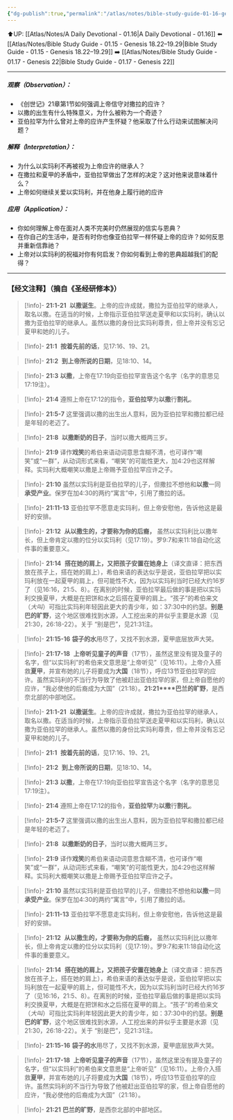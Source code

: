 ```yaml
---
{"dg-publish":true,"permalink":"/atlas/notes/bible-study-guide-01-16-genesis-21-1-21/","noteIcon":""}
---
```


⬆️UP: [[Atlas/Notes/A Daily Devotional - 01.16\|A Daily Devotional - 01.16]]
⬅️ [[Atlas/Notes/Bible Study Guide - 01.15 - Genesis 18.22–19.29\|Bible Study Guide - 01.15 - Genesis 18.22–19.29]]
➡️ [[Atlas/Notes/Bible Study Guide - 01.17 - Genesis 22\|Bible Study Guide - 01.17 - Genesis 22]] 

---
##### 观察（Observation）：
- 《创世记》21章第1节如何强调上帝信守对撒拉的应许？
- 以撒的出生有什么特殊意义，为什么被称为一个奇迹？
- 亚伯拉罕为什么曾对上帝的应许产生怀疑？他采取了什么行动来试图解决问题？
#####  解释（Interpretation）：
- 为什么以实玛利不再被视为上帝应许的继承人？
-  在撒拉和夏甲的矛盾中，亚伯拉罕做出了怎样的决定？这对他来说意味着什么？
- 上帝如何继续关爱以实玛利，并在他身上履行祂的应许
#####  应用（Application）：
- 你如何理解上帝在面对人类不完美时仍然展现的信实与恩典？
- 在你自己的生活中，是否有时你也像亚伯拉罕一样怀疑上帝的应许？如何反思并重新信靠祂？
- 上帝对以实玛利的祝福对你有何启发？你如何看到上帝的恩典超越我们的配得？
---
### 【经文注释】（摘自《圣经研修本》）

> [!info]- **21:1-21** 
> **以撒诞生**。上帝的应许成就，撒拉为亚伯拉罕的继承人，取名以撒。在适当的时候，上帝指示亚伯拉罕送走夏甲和以实玛利，确认以撒为亚伯拉罕的继承人。虽然以撒的身份比实玛利尊贵，但上帝并没有忘记夏甲和她的儿子。

> [!info]- **21:1** 
> **按着先前的话**，见17:16、19、21。

> [!info]- **21:2** 
> **到上帝所说的日期**，见18:10、14。

> [!info]- **21:3**
> **以撒**，上帝在17:19向亚伯拉罕宣告这个名字（名字的意思见17:19注）。

> [!info]- **21:4**
> 遵照上帝在17:12的指令，**亚伯拉罕**为**以撒**行**割礼**。

> [!info]- **21:5-7**
> 这里强调以撒的出生出人意料，因为亚伯拉罕和撒拉都已经是年轻的老迈了。

> [!info]- **21:8** 
> **以撒断奶的日子**，当时以撒大概两三岁。

> [!info]- **21:9**
> 译作**戏笑**的希伯来语动词意思含糊不清，也可译作“嘲笑”或“一群”，从动词形式来看，“嘲笑”的可能性更大，加4:29也这样解释。实玛利大概嘲笑以撒是上帝赐予亚伯拉罕应许之子。

> [!info]- **21:10**
> 虽然以实玛利是亚伯拉罕的儿子，但撒拉不想他和**以撒**一同**承受产业**。保罗在加4:30的两约“寓言”中，引用了撒拉的话。

> [!info]- **21:11-13**
> 亚伯拉罕不愿意走实玛利，但上帝安慰他，告诉他这是最好的安排。

> [!info]- **21:12** 
> **从以撒生的，才要称为你的后裔，** 虽然以实玛利比以撒年长，但上帝肯定以撒的位分以实玛利（见17:19）。罗9:7和来11:18自动化这件事的重要意义。

> [!info]- **21:14** 
> **搭在她的肩上，又把孩子安置在她身上**（译文直译：把东西放在孩子上，搭在她的肩上），希伯来语的表达似乎是说，亚伯拉罕把以实玛利放在一起夏甲的肩上，但可能性不大，因为以实玛利当时已经大约16岁了（见16:16，21:5、8）。在离别的时候，亚伯拉罕最后做的事是把以实玛利交换夏甲，大概是在把饼和水之后搭在夏甲的肩上。“孩子”的希伯来文（_大叫_）可指比实玛利年轻因此更大的青少年，如：37:30中的约瑟。**别是巴的旷野**，这个地区很难找到水源，人工挖出来的井似乎主要是水源（见21:30，26:18-22）。关于 “别是巴”，见21:31注。

> [!info]- **21:15-16**
> **袋子的水**用尽了，又找不到水​​源，夏甲底层放声大哭。

> [!info]- **21:17-18** 
> **上帝听见童子的声音**（17节），虽然这里没有提及童子的名字，但“以实玛利”的希伯来文意思是“上帝听见”（见16:11）。上帝介入搭救**夏甲**，并宣布她的儿子将要成为**大国**（18节），呼应13节亚伯拉罕的应许。虽然实玛利的不当行为导致了他被赶出亚伯拉罕的家，但上帝自愿他的应许，“我必使他的后裔成为大国”（21:18）。**21:21****巴兰的旷野**，是西奈北部的中部地区。

> [!info]- **21:1-21** 
> **以撒诞生**。上帝的应许成就，撒拉为亚伯拉罕的继承人，取名以撒。在适当的时候，上帝指示亚伯拉罕送走夏甲和以实玛利，确认以撒为亚伯拉罕的继承人。虽然以撒的身份比实玛利尊贵，但上帝并没有忘记夏甲和她的儿子。

> [!info]- **21:1** 
> **按着先前的话**，见17:16、19、21。

> [!info]- **21:2** 
> **到上帝所说的日期**，见18:10、14。

> [!info]- **21:3**
> **以撒**，上帝在17:19向亚伯拉罕宣告这个名字（名字的意思见17:19注）。

> [!info]- **21:4**
> 遵照上帝在17:12的指令，**亚伯拉罕**为**以撒**行**割礼**。

> [!info]- **21:5-7**
> 这里强调以撒的出生出人意料，因为亚伯拉罕和撒拉都已经是年轻的老迈了。

> [!info]- **21:8** 
> **以撒断奶的日子**，当时以撒大概两三岁。

> [!info]- **21:9**
> 译作**戏笑**的希伯来语动词意思含糊不清，也可译作“嘲笑”或“一群”，从动词形式来看，“嘲笑”的可能性更大，加4:29也这样解释。实玛利大概嘲笑以撒是上帝赐予亚伯拉罕应许之子。

> [!info]- **21:10**
> 虽然以实玛利是亚伯拉罕的儿子，但撒拉不想他和**以撒**一同**承受产业**。保罗在加4:30的两约“寓言”中，引用了撒拉的话。

> [!info]- **21:11-13**
> 亚伯拉罕不愿意走实玛利，但上帝安慰他，告诉他这是最好的安排。

> [!info]- **21:12** 
> **从以撒生的，才要称为你的后裔，** 虽然以实玛利比以撒年长，但上帝肯定以撒的位分以实玛利（见17:19）。罗9:7和来11:18自动化这件事的重要意义。

> [!info]- **21:14** 
> **搭在她的肩上，又把孩子安置在她身上**（译文直译：把东西放在孩子上，搭在她的肩上），希伯来语的表达似乎是说，亚伯拉罕把以实玛利放在一起夏甲的肩上，但可能性不大，因为以实玛利当时已经大约16岁了（见16:16，21:5、8）。在离别的时候，亚伯拉罕最后做的事是把以实玛利交换夏甲，大概是在把饼和水之后搭在夏甲的肩上。“孩子”的希伯来文（_大叫_）可指比实玛利年轻因此更大的青少年，如：37:30中的约瑟。**别是巴的旷野**，这个地区很难找到水源，人工挖出来的井似乎主要是水源（见21:30，26:18-22）。关于 “别是巴”，见21:31注。

> [!info]- **21:15-16** 
> **袋子的水**用尽了，又找不到水​​源，夏甲底层放声大哭。

> [!info]- **21:17-18** 
> **上帝听见童子的声音**（17节），虽然这里没有提及童子的名字，但“以实玛利”的希伯来文意思是“上帝听见”（见16:11）。上帝介入搭救**夏甲**，并宣布她的儿子将要成为**大国**（18节），呼应13节亚伯拉罕的应许。虽然实玛利的不当行为导致了他被赶出亚伯拉罕的家，但上帝自愿他的应许，“我必使他的后裔成为大国”（21:18）。

> [!info]-  **21:21**
> **巴兰的旷野**，是西奈北部的中部地区。